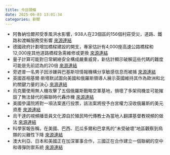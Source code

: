 ```yaml
---
title: 今日頭條
date: 2025-06-03 13:01:34
categories: 新聞            
---
```

- 阿魯納恰爾邦受季風洪水影響，938人在23個區的156個村莊受災，道路、鐵路和渡輪服務受影響 [來源連結](https://www.thehindu.com/news/national/northeast-flood-rains-landslides-toll-assam-arunachal-pradesh-sikkim-meghalaya-mizoram-tripura-rises-lakhs-affected-june-3-2025/article69651228.ece)
- 德國政府計劃增加橋樑建設的開支，專家估計有4,000座高速公路橋樑和12,000座其他道路橋樑急需維修或更換 [來源連結](https://www.theguardian.com/world/2025/jun/03/why-are-germany-bridges-schools-falling-apart-far-right)
- 量子計算可能對日常網絡安全構成嚴重威脅，新估計顯示破解這些代碼的難度可能是先前認為的20倍 [來源連結](https://asiatimes.com/2025/06/is-a-quantum-cryptography-apocalypse-nigh/)
- 旁遮普一名男子因涉嫌與巴基斯坦情報機構分享敏感信息而被捕 [來源連結](https://www.thehindu.com/news/national/man-held-in-punjab-for-sharing-sensitive-information-with-pakistan/article69651418.ece)
- 英國首相基爾·斯塔默試圖向美國和俄羅斯領導人展示英國維持其作為歐洲和北約關鍵力量的決心 [來源連結](https://www.japantimes.co.jp/news/2025/06/03/world/politics/starmer-trump-labour-uk-defense/)
- 烏克蘭使用無人機攻擊了五個俄羅斯戰略空軍基地，損壞了多架飛機並可能摧毀了無法替代的蘇聯時代轟炸機 [來源連結](https://asiatimes.com/2025/06/russia-base-strike-a-stark-warning-for-us-forces-on-guam/)
- 美國參議院將對一項法案進行投票，該法案將授予白宮權力沒收俄羅斯的美元資產 [來源連結](https://asiatimes.com/2025/06/trumps-capital-tax-would-be-coup-de-grace-for-the-dollar/)
- 烏干達的視頻播音員文化源自於殖民時代傳教士為當地人翻譯基督教視頻的做法 [來源連結](https://www.theguardian.com/world/2025/jun/03/uganda-video-jockey-scene-movies)
- 科學家報告稱，在美國、巴西、厄瓜多爾和巴拿馬的“未受破壞”地區觀察到鳥類的災難性下降 [來源連結](https://www.theguardian.com/environment/2025/jun/03/climate-species-collapse-ecology-insects-nature-reserves-aoe)
- 澳大利亞、日本和美國正在加深軍事合作，三國正在合作建立一個聯網的空中和導彈防禦系統 [來源連結](https://www.japantimes.co.jp/news/2025/06/03/asia-pacific/politics/australia-trilateral-defense-us-japan/)




